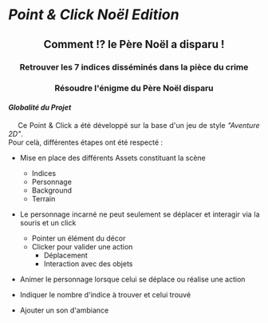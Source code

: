 # *Point & Click Noël Edition*

<h2 align="center">Comment !? le Père Noël a disparu !</h2>

<h3 align="center">Retrouver les 7 indices disséminés dans la pièce du crime</h3>
<h3 align="center">Résoudre l'énigme du Père Noël disparu</h3>

<div align="justify">
<h4><i><b>Globalité du Projet</b></i></h4>
<p>
&nbsp;&nbsp;&nbsp;&nbsp;Ce Point & Click a été développé sur la base d'un jeu de style <i>"Aventure 2D"</i>.<br>
Pour celà, différentes étapes ont été respecté :

- Mise en place des différents Assets constituant la scène
  - Indices
  - Personnage
  - Background
  - Terrain


- Le personnage incarné ne peut seulement se déplacer et interagir via la souris et un click
  - Pointer un élément du décor
  - Clicker pour valider une action
    - Déplacement
    - Interaction avec des objets
  

- Animer le personnage lorsque celui se déplace ou réalise une action


- Indiquer le nombre d'indice à trouver et celui trouvé


- Ajouter un son d'ambiance
</p>
</div>

